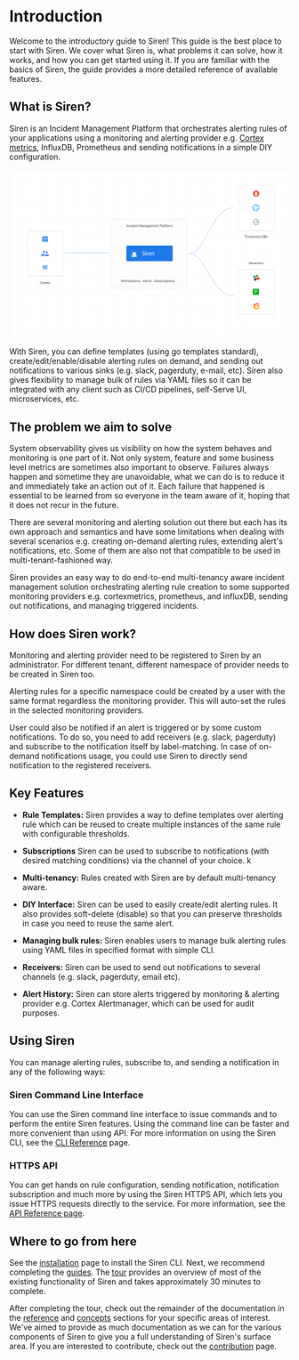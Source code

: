 # Introduction

Welcome to the introductory guide to Siren! This guide is the best place to start with Siren. We cover what Siren is, what problems it can solve, how it works, and how you can get started using it. If you are familiar with the basics of Siren, the guide provides a more detailed reference of available features.

## What is Siren?

Siren is an Incident Management Platform that orchestrates alerting rules of your applications using a monitoring and alerting provider e.g. [Cortex metrics](https://cortexmetrics.io/), InfluxDB, Prometheus and sending notifications in a simple DIY configuration.

![Siren Overview](../static/img/siren_arch.svg)

 With Siren, you can define templates (using go templates standard), create/edit/enable/disable alerting rules on demand, and sending out notifications to various sinks (e.g. slack, pagerduty, e-mail, etc). Siren also gives flexibility to manage bulk of rules via YAML files so it can be integrated with any client such as CI/CD pipelines, self-Serve UI, microservices, etc.

## The problem we aim to solve

 System observability gives us visibility on how the system behaves and monitoring is one part of it. Not only system, feature and some business level metrics are sometimes also important to observe. Failures always happen and sometime they are unavoidable, what we can do is to reduce it and immediately take an action out of it. Each failure that happened is essential to be learned from so everyone in the team aware of it, hoping that it does not recur in the future.
 
 There are several monitoring and alerting solution out there but each has its own approach and semantics and have some limitations when dealing with several scenarios e.g. creating on-demand alerting rules, extending alert's notifications, etc. Some of them are also not that compatible to be used in multi-tenant-fashioned way.

 Siren provides an easy way to do end-to-end multi-tenancy aware incident management solution orchestrating alerting rule creation to some supported monitoring providers e.g. cortexmetrics, prometheus, and influxDB, sending out notifications, and managing triggered incidents.

## How does Siren work?

 Monitoring and alerting provider need to be registered to Siren by an administrator. For different tenant, different namespace of provider needs to be created in Siren too.

Alerting rules for a specific namespace could be created by a user with the same format regardless the monitoring provider. This will auto-set the rules in the selected monitoring providers.

User could also be notified if an alert is triggered or by some custom notifications. To do so, you need to add receivers (e.g. slack, pagerduty) and subscribe to the notification itself by label-matching. In case of on-demand notifications usage, you could use Siren to directly send notification to the registered receivers.

## Key Features

- **Rule Templates:** Siren provides a way to define templates over alerting rule which can be reused to create multiple instances of the same rule with configurable thresholds.

- **Subscriptions** Siren can be used to subscribe to notifications (with desired matching conditions) via the channel of your choice.
k
- **Multi-tenancy:** Rules created with Siren are by default multi-tenancy aware.

- **DIY Interface:** Siren can be used to easily create/edit alerting rules. It also provides soft-delete (disable) so that you can preserve thresholds in case you need to reuse the same alert.

- **Managing bulk rules:** Siren enables users to manage bulk alerting rules using YAML files in specified format with simple CLI.

- **Receivers:** Siren can be used to send out notifications to several channels (e.g. slack, pagerduty, email etc).

- **Alert History:** Siren can store alerts triggered by monitoring & alerting provider e.g. Cortex Alertmanager, which can be used for audit purposes.

## Using Siren

You can manage alerting rules, subscribe to, and sending a notification in any of the following ways:

### Siren Command Line Interface
You can use the Siren command line interface to issue commands and to perform the entire Siren features. Using the command line can be faster and more convenient than using API. For more information on using the Siren CLI, see the [CLI Reference](./reference/cli.md) page.

### HTTPS API
You can get hands on rule configuration, sending notification, notification subscription and much more by using the Siren HTTPS API, which lets you issue HTTPS requests directly to the service. For more information, see the [API Reference page](./reference/api.md).

## Where to go from here

See the [installation](./installation.md) page to install the Siren CLI. Next, we recommend completing the [guides](./guides/overview.md). The [tour](./tour/introduction.md) provides an overview of most of the existing functionality of Siren and takes approximately 30 minutes to complete.

After completing the tour, check out the remainder of the documentation in the [reference](./reference/server_configuration.md) and [concepts](./concepts/overview.md) sections for your specific areas of interest. We've aimed to provide as much documentation as we can for the various components of Siren to give you a full understanding of Siren's surface area. If you are interested to contribute, check out the [contribution](./contribute/contribution.md) page.
